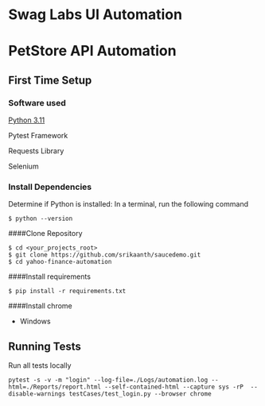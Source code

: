 # Swag Labs UI Automation
# PetStore API Automation

## First Time Setup
### Software used
[Python 3.11](https://docs.python.org/2/)  

Pytest Framework

Requests Library

Selenium


### Install Dependencies
Determine if Python is installed: In a terminal, run the following command
```
$ python --version
```

####Clone Repository  
```
$ cd <your_projects_root>
$ git clone https://github.com/srikaanth/saucedemo.git
$ cd yahoo-finance-automation
```
####Install requirements
```
$ pip install -r requirements.txt
```

####Install chrome  
* Windows

## Running Tests
Run all tests locally
```
pytest -s -v -m "login" --log-file=./Logs/automation.log --html=./Reports/report.html --self-contained-html --capture sys -rP  --disable-warnings testCases/test_login.py --browser chrome

```
 